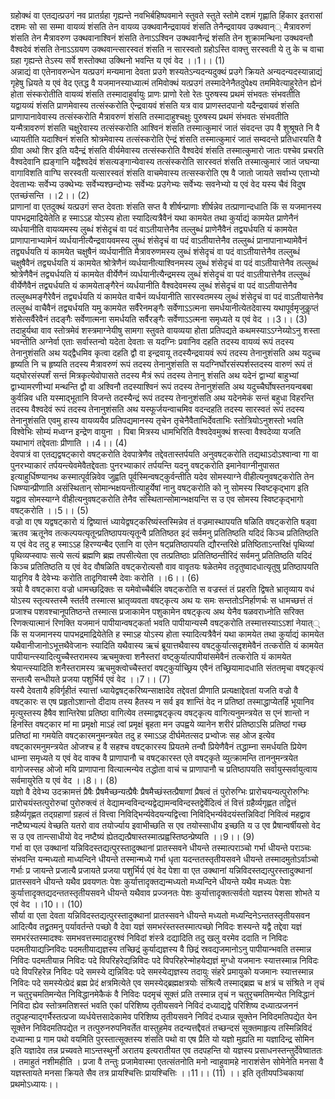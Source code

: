 

  
ग्रहोक्थं वा एतद्यत्प्रउगं नव प्रातर्ग्रहा गृह्यन्ते नवभिर्बहिष्पवमाने स्तुवते स्तुते स्तोमे दशमं गृह्णाति हिंकार इतरासां दशमः सो सा सम्मा वायव्यं शंसति तेन वायव्य उक्थवानैन्द्रवायवं शंसति तेनैन्द्रवायव उक्थवान्् मैत्रावरुणं शंसति तेन मैत्रावरुण उक्थवानाश्विनं शंसति तेनाऽऽश्विन उक्थवानैन्द्रं शंसति तेन शुक्रामन्थिना उक्थवन्तौ वैश्वदेवं शंसति तेनाऽऽग्रयण उक्थवान्त्सारस्वतं शंसति न सारस्वतो ग्रहोऽस्ति वाक्त्तु सरस्वती ये तु के च वाचा ग्रहा गृह्यन्ते तेऽस्य सर्वे शस्तोक्था उक्थिनो भवन्ति य एवं वेद ।।1।। (1)  
अन्नाद्यं वा एतेनावरुन्धेन यत्प्रउगं मन्यमाना देवता प्रउगे शस्यतेऽन्यदन्यदुक्थं प्रउगे क्रियते अन्यदन्यदस्यान्नाद्यं गृहेषु ध्रियते य एवं वेद एतद्ध वै यजमानस्याध्यात्मं तमिवोक्थं यत्प्रउगं तस्मादेनेनैतदुपेक्ष्य तममिवेत्याहुरेतेन ह्येनं होता संस्करोतीति वायव्यं शंसति तस्मादाहुर्वायुः प्राणः प्राणो रेतो रेतः पुरुषस्य प्रथमं संभवतः संभवतीति यद्वायव्यं शंसति प्राणमेवास्य तत्संस्करोति ऐन्द्रवायवं शंसति यत्र वाव प्राणस्तदपानो यदैन्द्रवायवं शंसति प्राणापानावेवास्य तत्संस्करोति मैत्रावरुणं शंसति तस्मादाहुश्चक्षुः पुरुषस्य प्रथमं संभवतः संभवतीति यन्मैत्रावरुणं शंसति चक्षुरेवास्य तत्संस्करोति आश्विनं शंसति तस्मात्कुमारं जातं संवदन्त उप वै शुश्रूषते नि वै ध्यायतीति यदाश्विनं शंसति श्रोत्रमेवास्य तत्संस्करोति ऐन्द्रं शंसति तस्मात्कुमारं जातं सम्वदन्ते प्रतिधारयति वै ग्रीवा अथो शिर इति यदैन्द्रं शंसति वीर्यमेवास्य तत्संस्करोति वैश्वदेवं शंसति तस्मात्कुमारो जातः पश्चेव प्रचरति वैश्वदेवानि ह्यङ्गानि यद्वैश्वदेवं शंसत्यङ्गान्येवास्य तत्संस्करोति सारस्वतं शंसति तस्मात्कुमारं जातं जघन्या वागाविशति वाग्घि सरस्वती यत्सारस्वतं शंसति वाचमेवास्य तत्सस्करोति एष वै जातो जायते सर्वाभ्य एताभ्यो देवताभ्यः सर्वेभ्य उक्थेभ्यः सर्वेभ्यश्छन्दोभ्यः सर्वेभ्यः प्रउगेभ्यः सर्वेभ्यः सवनेभ्यो य एवं वेद यस्य चैवं विदुष एतच्छंसन्ति ।।2।। (2)  
प्राणानां वा एतदुक्थं यत्प्रउगं सप्त देवताः शंसति सप्त वै शीर्षन्प्राणाः शीर्षन्नेव तत्प्राणान्दधाति किं स यजमानस्य पापभद्रमाद्रियेतेति ह स्माऽऽह योऽस्य होता स्यादित्यत्रैवैनं यथा कामयेत तथा कुर्याद्यं कामयेत प्राणेनैनं व्यर्धयानीति वायव्यमस्य लुब्धं शंसेदृचं वा पदं वाऽतीयात्तेनैव तल्लुब्धं प्राणेनैवैनं तद्व्यर्धयति यं कामयेत प्राणापानाभ्यामेनं व्यर्धयानीत्यैन्द्रवायवमस्य लुब्धं शंसेदृचं वा पदं वाऽतीयात्तेनैव तल्लुब्धं प्रानापानाभ्यामेवैनं तद्व्यर्धयति यं कामयेत चक्षुषैनं व्यर्धयानीति मैत्रावरुणमस्य लुब्धं शंसेदृचं वा पदं वाऽतीयात्तेनैव तल्लुब्धं चक्षुषैवैनं तद्व्यर्धयति यं कामयेत श्रोत्रेणैनं व्यर्धयानीत्याश्विनमस्य लुब्धं शंसेदृचं वा पदं वाऽतीयात्तेनैव तल्लुब्धं श्रोत्रेणैवैनं तद्व्यर्धयति यं कामयेत वीर्येणैनं व्यर्धयानीत्यैन्द्रमस्य लुब्धं शंसेदृचं वा पदं वाऽतीयात्तेनैव तल्लुब्धं वीर्येणैवैनं तद्व्यर्धयति यं कामयेताङ्गैरेनं व्यर्धयानीति वैश्वदेवमस्य लुब्धं शंसेदृचं वा पदं वाऽतीयात्तेनैव तल्लुब्धमङ्गैरेवैनं तद्व्यर्धयति यं कामयेत वाचैनं व्यर्धयानीति सारस्वतमस्य लुब्धं शंसेदृचं वा पदं वाऽतीयात्तेनैव तल्लुब्धं वाचैवैनं तद्व्यर्धयति यमु कामयेत सर्वैरेनमङ्गैः सर्वेणाऽऽत्मना समर्धयानीत्येतदेवास्य यथापूर्वमृजुकॢप्तं शंसेत्सर्वैरेवैनं तदङ्गैः सर्वेणात्मना समर्धयति सर्वैरङ्गैः सर्वेणाऽऽत्मना समृध्यते य एवं वेद ।।3।। (3)  
तदाहुर्यथा वाव स्तोत्रमेवं शस्त्रमाग्नेयीषु सामगा स्तुवते वायव्यया होता प्रतिपद्यते कथमस्याऽऽग्नेय्योऽनु शस्ता भवन्तीति अग्नेर्वा एताः सर्वास्तन्वो यदेता देवताः स यदग्निः प्रवानिव दहति तदस्य वायव्यं रूपं तदस्य तेनानुशंसति अथ यद्द्वैधमिव कृत्वा दहति द्वौ वा इन्द्रवायू तदस्यैन्द्रवायवं रूपं तदस्य तेनानुशंसति अथ यदुच्च हृष्यति नि च हृष्यति तदस्य मैत्रावरुणं रूपं तदस्य तेनानुशंसति स यदग्निर्घोरसंस्पर्शस्तदस्य वारुणं रूपं तं यद्घोरसंस्पर्शं सन्तं मित्रकृत्येवोपासते तदस्य मैत्रं रूपं तदस्य तेनानु शंसति अथ यदेनं द्वाभ्यां बाहुभ्यां द्वाभ्यामरणीभ्यां मन्थन्ति द्वौ वा अश्विनौ तदस्याश्विनं रूपं तदस्य तेनानुशंसति अथ यदुच्चैर्घोषस्तनयन्वबबा कुर्वन्निव धति यस्माद्भूतानि विजन्ते तदस्यैन्द्रं रूपं तदस्य तेनानुशंसति अथ यदेनमेकं सन्तं बहुधा विहरन्ति तदस्य वैश्वदेवं रूपं तदस्य तेनानुशंसति अथ यस्फूर्जयन्वाचमिव वदन्दहति तदस्य सारस्वतं रूपं तदस्य तेनानुशंसति एवमु हास्य वायव्ययैव प्रतिपद्यमानस्य तृचेन तृचेनैवैताभिर्देवताभिः स्तोत्रियोऽनुशस्तो भवति विश्वेभिः सोम्यं मध्वग्न इन्द्रेण वायुना । पिबा मित्रस्य धामभिरिति वैश्वदेवमुक्थं शस्त्वा वैश्वदेव्या यजति यथाभागं तद्देवताः प्रीणाति ।।4।। (4)  
देवपात्रं वा एतद्यद्वषट्कारो वषट्करोति देवपात्रेणैव तद्देवतास्तर्पयति अनुवषट्करोति तद्यथाऽदोऽश्वान्वा गा वा पुनरभ्याकारं तर्पयन्त्येवमेवैतद्देवताः पुनरभ्याकारं तर्पयन्ति यदनु वषट्करोति इमानेवाग्नीनुपासत इत्याहुर्धिष्ण्यानथ कस्मात्पूर्वन्निवेव जुह्वति पूर्वस्मिन्वषट्कुर्वन्तीति यदेव सोमस्याग्ने वीहीत्यनुवषट्करोति तेन धिष्ण्यान्प्रीणाति असंस्थितान् सोमान्भक्षयन्तीत्याहुर्येषां नानु वषट्करोति को नु सोमस्य स्विष्टकृद्भाग इति यद्वाव सोमस्याग्ने वीहीत्यनुवषट्करोति तेनैव संस्थितान्सोमान्भक्षयन्ति स उ एव सोमस्य स्विष्टकृद्भागो वषट्करोति ।।5।। (5)  
वज्रो वा एष यद्वषट्कारो यं द्विष्यात्तं ध्यायेद्वषट्करिष्यंस्तस्मिन्नेव तं वज्रमास्थापयति षळिति वषट्करोति षड्वा ऋतव ऋतूनेव तत्कल्पयत्यृतून्प्रतिष्ठापयत्यृतून्वै प्रतितिष्ठत इदं सर्वमनु प्रतितिष्ठति यदिदं किञ्च प्रतितिष्ठति य एवं वेद तदु ह स्माऽऽह हिरण्यन्बैद एतानि वा एतेन षट्प्रतिष्ठापयति द्यौरन्तरिक्षे प्रतिष्ठिताऽन्तरिक्षं पृथिव्यां पृथिव्यप्स्वापः सत्ये सत्यं ब्रह्मणि ब्रह्म तपसीत्येता एव तत्प्रतिष्ठाः प्रतितिष्ठन्तीरिदं सर्वमनु प्रतितिष्ठति यदिदं किञ्च प्रतितिष्ठति य एवं वेद वौषळिति वषट्करोत्यसौ वाव वावृतयः षळेतमेव तदृतुष्वादधात्यृतुषु प्रतिष्ठापयति यादृगिव वै देवेभ्यः करोति तादृगिवास्मै देवाः करोति ।।6।। (6)  
त्रयो वै वषट्कारा वज्रो धामच्छद्रिक्तः स यमेवोच्चैर्बलि वषट्करोति स वज्रस्तं तं प्रहरति द्विषते भ्रातृव्याय वधं योऽस्य स्तृत्यस्तस्मै स्तर्तवै तस्मात्स भ्रातृव्यवता वषट्कृत्य अथ यः समः सन्ततोऽनिर्हाणर्चः स धामच्छत्तं तं प्रजाश्च पशवश्चानूपतिष्ठन्ते तस्मात्स प्रजाकामेन पशुकामेन वषट्कृत्य अथ येनैव षळवराध्नोति सरिक्त रिणक्त्यात्मानं रिणक्ति यजमानं पापीयान्वषट्कर्ता भवति पापीयान्यस्मै वषट्करोति तस्मात्तस्याऽऽशां नेयात्् किं स यजमानस्य पापभद्रमाद्रियेतेति ह स्माऽह योऽस्य होता स्यादित्यत्रैवैनं यथा कामयेत तथा कुर्याद्यं कामयेत यथैवानीजानोऽभूत्तथैवेजानः स्यादिति यथैवास्य ऋचं ब्रूयात्तथैवास्य वषट्कुर्यात्सदृशमेवैनं तत्करोति यं कामयेत पापीयान्त्स्यादित्युच्चैस्तरामस्य ऋचमुक्त्वा शनैस्तरां वष्ट्कुर्यात्पापीयांसमेवैनं तत्करोति यं कामयेत श्रेयान्त्स्यादिति शनैस्तरामस्य ऋचमुक्त्वोच्चैस्तरां वषट्कुर्याच्छ्रिय एवैनं तच्छ्रियामादधाति संततमृचा वषट्कृत्यं सन्तत्यै सन्धीयते प्रजया पशुर्भिर्य एवं वेद ।।7।। (7)  
यस्यै देवतायै हविर्गृहीतं स्यात्तां ध्यायेद्वषट्करिष्यन्साक्षादेव तद्देवतां प्रीणाति प्रत्यक्षाद्देवतां यजति वज्रो वै वषट्कारः स एष प्रहृतोऽशान्तो दीदाय तस्य हैतस्य न सर्व इव शान्तिं वेद न प्रतिष्ठां तस्माद्धाप्येतर्हि भूयानिव मृत्युस्तस्य हैषैव शान्तिरेषा प्रतिष्ठा वागित्येव तस्माद्वषट्कृत्य वषट्कृत्य वागित्यनुमन्त्रयेत स एनं शान्तो न हिनस्ति वषट्कार मां मा प्रमृक्षो माऽहं त्वां प्रमृक्षं बृहता मन उपह्वये व्यानेन शरीरं प्रतिष्ठाऽसि प्रतिष्ठां गच्छ प्रतिष्ठां मा गमयेति वषट्कारमनुमन्त्रयेत तदु ह स्माऽऽह दीर्घमेतत्सद प्रभ्वोजः सह ओज इत्येव वषट्कारमनुमन्त्रयेत ओजश्च ह वै सहश्च वषट्कारस्य प्रियतमे तन्वौ प्रियेणैवैनं तद्धाम्ना समर्धयति प्रियेण धाम्ना समृध्यते य एवं वेद वाक्च वै प्राणापानौ च वषट्कारस्त एते वषट्कृते व्युत्क्रामन्ति ताननुमन्त्रयेत वागोजस्सह ओजो मयि प्राणापाना वित्यात्मन्येव तद्धोता वाचं च प्राणापानौ च प्रतिष्ठापयति सर्वायुस्सर्वायुत्वाय सर्वमायुरेति य एवं वेद ।।8।। (8)  
यज्ञो वै देवेभ्य उदक्रामत्तं प्रैषैः प्रैषमैच्छन्यत्प्रैषैः प्रैषमैच्छंस्तत्प्रैषाणां प्रैषत्वं तं पुरोरुग्भिः प्रारोचयन्यत्पुरोरुग्भिः प्रारोचयंस्तत्पुरोरुचां पुरोरुक्त्वं तं वेद्यामन्वविन्दन्यद्वेद्यामन्वविन्दस्तद्वेर्वेदित्वं तं वित्तं ग्रहैर्व्यगृह्णत तद्वित्तं ग्रहैर्व्यगृह्णत तद्ग्रहाणां ग्रहत्वं तं वित्त्वा निविद्भिर्न्यवेदयन्यद्वित्त्वा निविद्भिर्न्यवेदयंस्तन्निविदां निवित्वं महद्वाव नष्टैष्यभ्यल्पं वेच्छति यतरो वाव तयोर्ज्याय इवाभीच्छति स एव तयोस्साधीय इच्छति य उ एव प्रैषान्वर्षीयसो वेद स उ एव तान्त्साधीयो वेद नष्टैष्यं ह्येतद्यत्प्रैषास्तस्मात्प्रह्वस्तिष्ठन्प्रेष्यति ।।9।। (9)  
गर्भा वा एत उक्थानां यन्निविदस्तद्यत्पुरस्तादुक्थानां प्रातस्सवने धीयन्ते तस्मात्पराञ्चो गर्भा धीयन्ते पराञ्चः संभवन्ति यन्मध्यतो माध्यन्दिने धीयन्ते तस्मान्मध्ये गर्भा धृता यदन्ततस्तृतीयसवने धीयन्ते तस्मादमुतोऽर्वाञ्चो गर्भाः प्र जायन्ते प्रजात्यै प्रजायते प्रजया पशुर्भिर्य एवं वेद पेशा वा एत उक्थानां यन्निविदस्तद्यत्पुरस्तादुक्थानां प्रातस्सवने धीयन्ते यथैव प्रवयणतः पेशः कुर्यात्तादृक्तद्यन्मध्यतो मध्यन्दिने धीयन्ते यथैव मध्यतः पेशः कुर्यात्तादृक्तद्यदन्ततस्तृतीयसवने धीयन्ते यथैवाव प्रज्जनतः पेशः कुर्यात्तादृक्तत्सर्वतो यज्ञस्य पेशसा शोभते य एवं वेद ।।10।। (10)  
सौर्या वा एता देवता यन्निविदस्तद्यत्पुरस्तादुक्थानां प्रातस्सवने धीयन्ते मध्यतो मध्यन्दिनेऽन्ततस्तृतीयसवन आदित्यैव तद्व्रतमनु पर्यावर्तन्ते पच्छो वै देवा यज्ञं समभरंस्तस्तस्मात्पच्छो निविदः शस्यन्ते यद्वै तद्देवा यज्ञं समभरंस्तस्मादश्वः समभवत्तस्मादाहुरश्वं निविदां शंस्त्रे दद्यादिति तदु खलु वरमेव ददाति न निविदः पदमतीयाद्यन्न्निविदः पदमतीयाद्यज्ञस्य तच्छिद्रं कुर्याद्यज्ञस्य वै छिद्रं स्रवद्यजमानोऽनु पापीयान्भवति तस्मान्न निविदः पदमतीयान्न निविदः पदे विपरिहरेद्यन्निविदः पदे विपरिहरेन्मोहयेद्यज्ञं मुग्धो यजमानः स्यात्तस्मान्न निविदः पदे विपरिहरेन्न निविदः पदे समस्ये द्यन्निविदः पदे समस्येद्यज्ञस्य तदायुः संहरे प्रमायुको यजमानः स्यात्तस्मान्न निविदः पदे समस्येत्प्रेदं ब्रह्म प्रेदं क्षत्रमित्येते एव समस्येद्ब्रह्मक्षत्रयोः संश्रित्यै तस्माद्ब्रह्म च क्षत्रं च संश्रिते न तृचं न चतुरृचमतिमन्येत निविद्धानमेकैकं वै निविदः पदमृचं सूक्तं प्रति तस्मान्न तृचं न चतुरृचमतिमन्येत निविद्धानं निविदा ह्येव स्तोत्रमतिशस्तं भवति एकां परिशिष्य तृतीयसवने निविदं दध्याद्यद्वे परिशिष्य दध्यात्प्रजननं तदुपहन्याद्गर्भैस्तत्प्रजा व्यर्धयेत्तसादेकामेव परिशिष्य तृतीयसवने निविदं दध्यान्न सूक्तेन निविदमतिपद्येत येन सूक्तेन निविदमतिपद्येत न तत्पुरुनरुपनिवर्तेत वास्तुहमेव तदन्यत्तद्दैवतं तच्छन्दसं सूक्तमाहृत्य तस्मिन्निविदं दध्यान्मा प्र गाम पथो वयमिति पुरस्तात्सूक्तस्य शंसति पथो वा एष प्रैति यो यज्ञो मुह्यति मा यज्ञादिन्द्र सोमिन इति यज्ञादेव तन्न प्रच्यवते माऽन्तस्थुर्नो अरातय इत्यरातीयत एव तदपहन्ति यो यज्ञस्य प्रसाधनस्तन्तुर्देवेष्वाततः । तमाहुतं नशीमहीति । प्रजा वै तन्तुः प्रजामेवास्मा एतत्संतनोति मनो न्वाहुवामहे नाराशंसेन सोमेनेति मनसा वै यज्ञस्तायते मनसा क्रियते सैव तत्र प्रायश्चित्तिः प्रायश्चित्तिः ।।11।। (11) ।। इति तृतीयपञ्चिकायां प्रथमोऽध्यायः।।  
